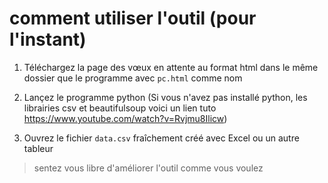 # comment utiliser l'outil (pour l'instant)

1. Téléchargez la page des vœux en attente au format html dans le même dossier que le programme avec `pc.html` comme nom

2. Lançez le programme python (Si vous n'avez pas installé python, les librairies csv et beautifulsoup voici un lien tuto https://www.youtube.com/watch?v=Rvjmu8Ilicw)

3. Ouvrez le fichier `data.csv` fraîchement créé avec Excel ou un autre tableur

> sentez vous libre d'améliorer l'outil comme vous voulez
